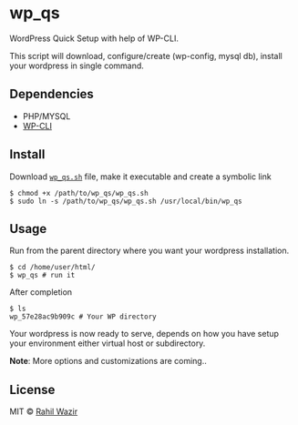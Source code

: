 # wp_qs

WordPress Quick Setup with help of WP-CLI.

This script will download, configure/create (wp-config, mysql db), install your wordpress in single command.

## Dependencies

- PHP/MYSQL
- [WP-CLI](https://github.com/wp-cli/wp-cli)

## Install
Download [`wp_qs.sh`](https://raw.githubusercontent.com/rahilwazir/wp_qs/master/wp_qs.sh) file, make it executable and create a symbolic link

```
$ chmod +x /path/to/wp_qs/wp_qs.sh
$ sudo ln -s /path/to/wp_qs/wp_qs.sh /usr/local/bin/wp_qs
```


## Usage

Run from the parent directory where you want your wordpress installation.

```
$ cd /home/user/html/
$ wp_qs # run it
```

After completion

```
$ ls
wp_57e28ac9b909c # Your WP directory
```
Your wordpress is now ready to serve, depends on how you have setup your environment either virtual host or subdirectory.

**Note**: More options and customizations are coming..

## License

MIT © [Rahil Wazir](https://github.com/rahilwazir)